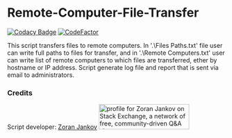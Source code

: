 # Remote-Computer-File-Transfer

[![Codacy Badge](https://app.codacy.com/project/badge/Grade/0841cf9963ab4f309625a678b4a9b7c3)](https://www.codacy.com/manual/zoran.jankov.87/Remote-Computer-File-Transfer?utm_source=github.com&amp;utm_medium=referral&amp;utm_content=Zoran-Jankov/Remote-Computer-File-Transfer&amp;utm_campaign=Badge_Grade)
[![CodeFactor](https://www.codefactor.io/repository/github/zoran-jankov/remote-computer-file-transfer/badge)](https://www.codefactor.io/repository/github/zoran-jankov/remote-computer-file-transfer)

This script transfers files to remote computers. In '.\Files Paths.txt' file user can write full paths to files for transfer, and in '.\Remote Computers.txt' user can write list of remote computers to which files are transferred, ether by hostname or IP address. Script generate log file and report that is sent via email to administrators.

### Credits
Script developer:  [Zoran Jankov](https://www.linkedin.com/in/zoran-jankov-b1054b196/)
<a href="https://stackexchange.com/users/12947676/zoran-jankov"><img src="https://stackexchange.com/users/flair/12947676.png" width="208" height="58" alt="profile for Zoran Jankov on Stack Exchange, a network of free, community-driven Q&amp;A sites" title="profile for Zoran Jankov on Stack Exchange, a network of free, community-driven Q&amp;A sites" /></a>
